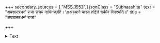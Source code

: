 +++
secondary_sources = [ "MSS_1952",]
jsonClass = "Subhaashita"
text = "अपशास्त्रधनो राजा संचयं नाधिगच्छति।  \nअस्थाने चास्य तद्वित्तं सर्वमेव विनश्यति॥"
title = "अपशास्त्रधनो राजा"

+++

<details><summary>Text</summary>

अपशास्त्रधनो राजा संचयं नाधिगच्छति।  
अस्थाने चास्य तद्वित्तं सर्वमेव विनश्यति॥
</details>
